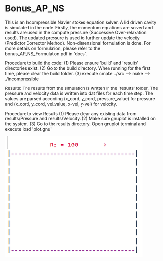 # Bonus_AP_NS

This is an Incompressible Navier stokes equation solver. A lid driven cavity is simulated in the code. 
Firstly, the momentum equations are solved and results are used in the compute pressure (Successive Over-relaxation used). The updated pressure is used to further update the velocity (Predictor Corrector Method). Non-dimensional formulation is done.
For more details on formulation, please refer to the bonus_AP_NS_Formulation.pdf in 'docs'.

Procedure to build the code:
(1) Please ensure 'build' and 'results' directories exist. 
(2) Go to the build directory. When running for the first time, please clear the build folder.
(3) execute cmake ../src --> make --> ./incompressible

Results:
The results from the simulation is written in the 'results' folder. The pressure and velocity data is written into dat files for each time step. The values are parsed according (x_cord, y_cord, pressure_value) for pressure and (x_cord, y_cord, vel_value, x-vel, y-vel) for velocity.

Procedure to view Results
(1) Please clear any existing data from results/Pressure and results/Velocity.
(2) Make sure gnuplot is installed on the system.
(3) Go to the results directory. Open gnuplot terminal and execute load 'plot.gnu'

![alt text](<./docs/Geometry.png>) 

